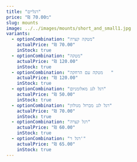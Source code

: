 ```yaml
---
title: "רגליים"
price: "₪ 70.00מ"
slug: mounts
image: ../../images/mounts/short_and_small1.jpg
variants:
  - optionCombination: "מטקה קצרה"
    actualPrice: "₪ 70.00"
    inStock: true
  - optionCombination: "מטקה"
    actualPrice: "₪ 120.00"
    inStock: true
  - optionCombination: "מטקה עם הרחקה	"
    actualPrice: "₪ 120.00"
    inStock: true
  - optionCombination: "רגל לגג מאלומניום"
    actualPrice: "₪ 50.00"
    inStock: true
  - optionCombination: "רגל לגג מברזל מגולוון"
    actualPrice: "₪ 70.00"
    inStock: true
  - optionCombination: "רגל קצרה"
    actualPrice: "₪ 60.00"
    inStock: true
  - optionCombination: "רגל ר'"
    actualPrice: "₪ 65.00"
    inStock: true
---
```

